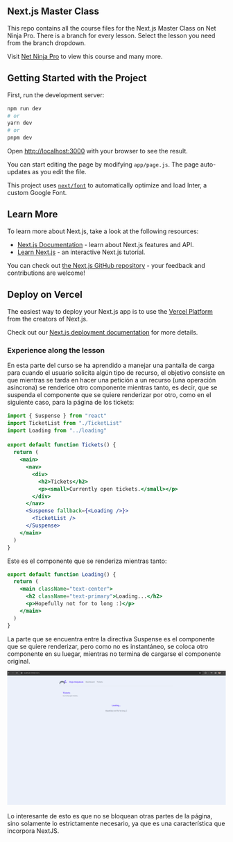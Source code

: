 ## Next.js Master Class
This repo contains all the course files for the Next.js Master Class on Net Ninja Pro. There is a branch for every lesson. Select the lesson you need from the branch dropdown.

Visit [Net Ninja Pro](https://netninja.dev) to view this course and many more.

## Getting Started with the Project

First, run the development server:

```bash
npm run dev
# or
yarn dev
# or
pnpm dev
```

Open [http://localhost:3000](http://localhost:3000) with your browser to see the result.

You can start editing the page by modifying `app/page.js`. The page auto-updates as you edit the file.

This project uses [`next/font`](https://nextjs.org/docs/basic-features/font-optimization) to automatically optimize and load Inter, a custom Google Font.

## Learn More

To learn more about Next.js, take a look at the following resources:

- [Next.js Documentation](https://nextjs.org/docs) - learn about Next.js features and API.
- [Learn Next.js](https://nextjs.org/learn) - an interactive Next.js tutorial.

You can check out [the Next.js GitHub repository](https://github.com/vercel/next.js/) - your feedback and contributions are welcome!

## Deploy on Vercel

The easiest way to deploy your Next.js app is to use the [Vercel Platform](https://vercel.com/new?utm_medium=default-template&filter=next.js&utm_source=create-next-app&utm_campaign=create-next-app-readme) from the creators of Next.js.

Check out our [Next.js deployment documentation](https://nextjs.org/docs/deployment) for more details.

### Experience along the lesson
En esta parte del curso se ha aprendido a manejar una pantalla de carga para cuando el usuario solicita algún tipo de recurso, el objetivo consiste en que mientras se tarda en hacer una petición a un recurso (una operación asíncrona) se renderice otro componente mientras tanto, es decir, que se suspenda el componente que se quiere renderizar por otro, como en el siguiente caso, para la página de los tickets:

```jsx
import { Suspense } from "react"
import TicketList from "./TicketList"
import Loading from "../loading"

export default function Tickets() {
  return (
    <main>
      <nav>
        <div>
          <h2>Tickets</h2>
          <p><small>Currently open tickets.</small></p>
        </div>
      </nav>
      <Suspense fallback={<Loading />}>
        <TicketList />
      </Suspense>
    </main>
  )
}
```

Este es el componente que se renderiza mientras tanto:

```jsx
export default function Loading() {
  return (
    <main className="text-center">  
      <h2 className="text-primary">Loading...</h2>
      <p>Hopefully not for to long :)</p>
    </main>
  )
}
```

La parte que se encuentra entre la directiva Suspense es el componente que se quiere renderizar, pero como no es instantáneo, se coloca otro componente en su luegar, mientras no termina de cargarse el componente original.

![Captura 1](./images/screenshot-1.png)

Lo interesante de esto es que no se bloquean otras partes de la página, sino solamente lo estrictamente necesario, ya que es una característica que incorpora NextJS.
